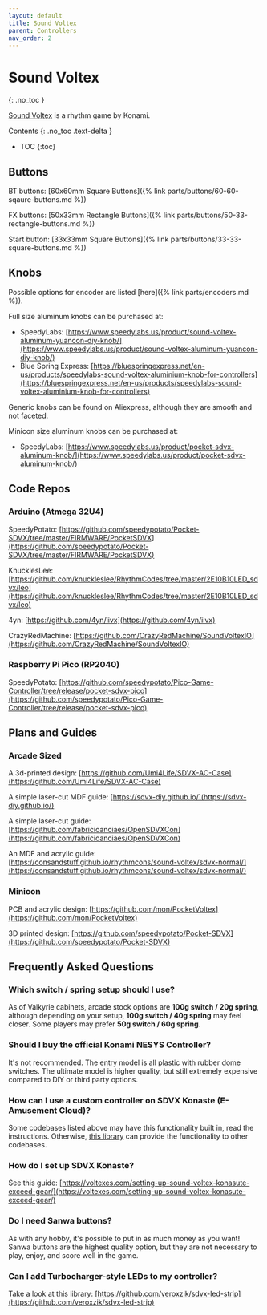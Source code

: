 ```yaml
---
layout: default
title: Sound Voltex
parent: Controllers
nav_order: 2
---
```


# Sound Voltex
{: .no_toc }

[Sound Voltex](https://remywiki.com/SOUND_VOLTEX_Information) is a rhythm game by Konami.

Contents
{: .no_toc .text-delta }

- TOC
{:toc}

## Buttons

BT buttons: [60x60mm Square Buttons]({% link parts/buttons/60-60-sqaure-buttons.md %})

FX buttons: [50x33mm Rectangle Buttons]({% link parts/buttons/50-33-rectangle-buttons.md %})

Start button: [33x33mm Square Buttons]({% link parts/buttons/33-33-square-buttons.md %})

## Knobs

Possible options for encoder are listed [here]({% link parts/encoders.md %}).

Full size aluminum knobs can be purchased at:
* SpeedyLabs: [https://www.speedylabs.us/product/sound-voltex-aluminum-yuancon-diy-knob/](https://www.speedylabs.us/product/sound-voltex-aluminum-yuancon-diy-knob/)
* Blue Spring Express: [https://bluespringexpress.net/en-us/products/speedylabs-sound-voltex-aluminium-knob-for-controllers](https://bluespringexpress.net/en-us/products/speedylabs-sound-voltex-aluminium-knob-for-controllers)

Generic knobs can be found on Aliexpress, although they are smooth and not faceted.

Minicon size aluminum knobs can be purchased at:
* SpeedyLabs: [https://www.speedylabs.us/product/pocket-sdvx-aluminum-knob/](https://www.speedylabs.us/product/pocket-sdvx-aluminum-knob/)

## Code Repos

### Arduino (Atmega 32U4)

SpeedyPotato: [https://github.com/speedypotato/Pocket-SDVX/tree/master/FIRMWARE/PocketSDVX](https://github.com/speedypotato/Pocket-SDVX/tree/master/FIRMWARE/PocketSDVX)

KnucklesLee: [https://github.com/knuckleslee/RhythmCodes/tree/master/2E10B10LED_sdvx/leo](https://github.com/knuckleslee/RhythmCodes/tree/master/2E10B10LED_sdvx/leo)

4yn: [https://github.com/4yn/iivx](https://github.com/4yn/iivx)

CrazyRedMachine: [https://github.com/CrazyRedMachine/SoundVoltexIO](https://github.com/CrazyRedMachine/SoundVoltexIO)

### Raspberry Pi Pico (RP2040)

SpeedyPotato: [https://github.com/speedypotato/Pico-Game-Controller/tree/release/pocket-sdvx-pico](https://github.com/speedypotato/Pico-Game-Controller/tree/release/pocket-sdvx-pico)

## Plans and Guides

### Arcade Sized

A 3d-printed design: [https://github.com/Umi4Life/SDVX-AC-Case](https://github.com/Umi4Life/SDVX-AC-Case)

A simple laser-cut MDF guide: [https://sdvx-diy.github.io/](https://sdvx-diy.github.io/)

A simple laser-cut guide: [https://github.com/fabricioanciaes/OpenSDVXCon](https://github.com/fabricioanciaes/OpenSDVXCon)

An MDF and acrylic guide: [https://consandstuff.github.io/rhythmcons/sound-voltex/sdvx-normal/](https://consandstuff.github.io/rhythmcons/sound-voltex/sdvx-normal/)

### Minicon

PCB and acrylic design: [https://github.com/mon/PocketVoltex](https://github.com/mon/PocketVoltex)

3D printed design: [https://github.com/speedypotato/Pocket-SDVX](https://github.com/speedypotato/Pocket-SDVX)

## Frequently Asked Questions

### Which switch / spring setup should I use?

As of Valkyrie cabinets, arcade stock options are **100g switch / 20g spring**, although depending on your setup, **100g switch / 40g spring** may feel closer. Some players may prefer **50g switch / 60g spring**.

### Should I buy the official Konami NESYS Controller?

It's not recommended. The entry model is all plastic with rubber dome switches. The ultimate model is higher quality, but still extremely expensive compared to DIY or third party options.

### How can I use a custom controller on SDVX Konaste (E-Amusement Cloud)?

Some codebases listed above may have this functionality built in, read the instructions. Otherwise, [this library](https://github.com/veroxzik/arduino-konami-spoof) can provide the functionality to other codebases.

### How do I set up SDVX Konaste?

See this guide: [https://voltexes.com/setting-up-sound-voltex-konasute-exceed-gear/](https://voltexes.com/setting-up-sound-voltex-konasute-exceed-gear/)

### Do I need Sanwa buttons?

As with any hobby, it's possible to put in as much money as you want! Sanwa buttons are the highest quality option, but they are not necessary to play, enjoy, and score well in the game. 

### Can I add Turbocharger-style LEDs to my controller?

Take a look at this library: [https://github.com/veroxzik/sdvx-led-strip](https://github.com/veroxzik/sdvx-led-strip)